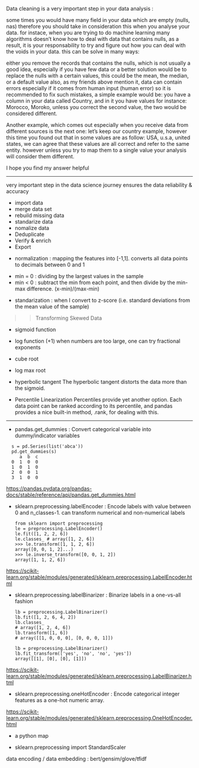 
Data cleaning is a very important step in your data analysis :

some times you would have many field in your data which are empty (nulls, nas) therefore you should take in consideration this when you analyse your data. for instace, when you are trying to do machine learning many algorithms doesn’t know how to deal with data that contains nulls, as a result, it is your responsability to try and figure out how you can deal with the voids in your data. this can be solve in many ways:

either you remove the records that contains the nulls, which is not usually a good idea, especially if you have few data
or a better solution would be to replace the nulls with a certain values, this could be the mean, the median, or a default value
also, as my friends above mention it, data can contain errors especially if it comes from human input (human error) so it is recommended to fix such mistakes, a simple example would be: you have a column in your data called Country, and in it you have values for instance: Morocco, Moroko, unless you correct the second value, the two would be considered different.

Another example, which comes out especially when you receive data from different sources is the next one: let’s keep our country example, however this time you found out that in some values are as follow: USA, u.s.a, united states, we can agree that these values are all correct and refer to the same entity. however unless you try to map them to a single value your analysis will consider them different.

I hope you find my answer helpful

---

very important step in the data science journey 
ensures the data reliability & accuracy 

- import data
- merge data set
- rebuild missing data
- standarize data
- nomalize data 
- Deduplicate 
- Verify & enrich
- Export


* normalization : mapping the features into [-1,1]. converts all data points to decimals between 0 and 1
- min = 0 : dividing by the largest values in the sample
- min < 0 : subtract the min from each point, and then divide by the min-max difference. (x-min)/(max-min)

* standarization : when I convert to z-score (i.e. standard deviations from the mean value of the sample)

>> Transforming Skewed Data
* sigmoid function 
* log function (+1)
when numbers are too large, one can try fractional exponents 
* cube root
* log max root
* hyperbolic tangent
The hyperbolic tangent distorts the data more than the sigmoid.

* Percentile Linearization
Percentiles provide yet another option. Each data point can be ranked according to its percentile, and pandas provides a nice built-in method, .rank, for dealing with this.


-----

* pandas.get_dummies : Convert categorical variable into dummy/indicator variables

```
  s = pd.Series(list('abca'))
  pd.get_dummies(s)
     a  b  c
  0  1  0  0
  1  0  1  0
  2  0  0  1
  3  1  0  0
  ```
https://pandas.pydata.org/pandas-docs/stable/reference/api/pandas.get_dummies.html

* sklearn.preprocessing.labelEncoder : Encode labels with value between 0 and n_classes-1.
  can transform numerical and non-numerical labels 
  
  ```
  from sklearn import preprocessing
  le = preprocessing.LabelEncoder()
  le.fit([1, 2, 2, 6])
  le.classes_ # array([1, 2, 6])
  >>> le.transform([1, 1, 2, 6]) 
  array([0, 0, 1, 2]...)
  >>> le.inverse_transform([0, 0, 1, 2])
  array([1, 1, 2, 6])
  ```
  
https://scikit-learn.org/stable/modules/generated/sklearn.preprocessing.LabelEncoder.html

* sklearn.preprocessing.labelBinarizer : Binarize labels in a one-vs-all fashion
  ```
  lb = preprocessing.LabelBinarizer()
  lb.fit([1, 2, 6, 4, 2])
  lb.classes_ 
  # array([1, 2, 4, 6])
  lb.transform([1, 6])  
  # array([[1, 0, 0, 0], [0, 0, 0, 1]])
  
  lb = preprocessing.LabelBinarizer()
  lb.fit_transform(['yes', 'no', 'no', 'yes'])
  array([[1], [0], [0], [1]])
  ```
https://scikit-learn.org/stable/modules/generated/sklearn.preprocessing.LabelBinarizer.html

* sklearn.preprocessing.oneHotEncoder : Encode categorical integer features as a one-hot numeric array.
  
https://scikit-learn.org/stable/modules/generated/sklearn.preprocessing.OneHotEncoder.html

* a python map


* sklearn.preprocessing import StandardScaler

data encoding / data embedding : 
bert/gensim/glove/tfidf

